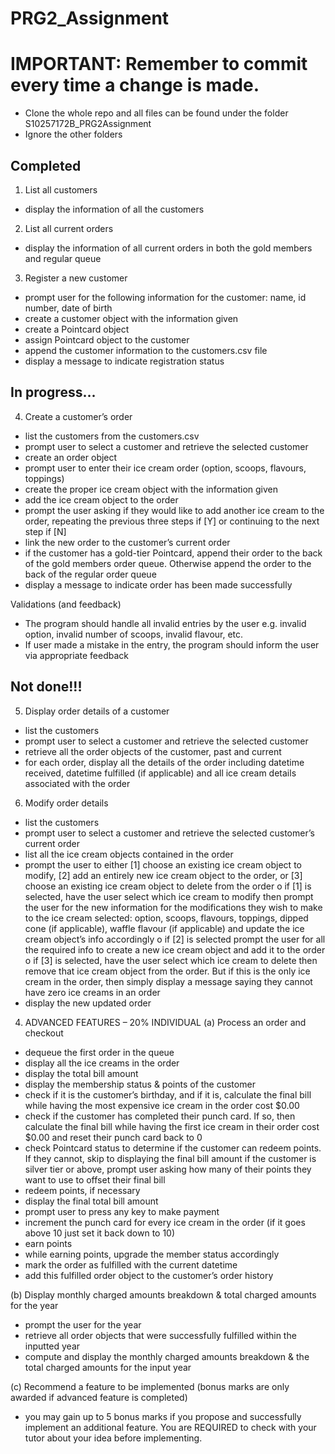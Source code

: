 # PRG2_Assignment

# IMPORTANT: Remember to commit every time a change is made.

- Clone the whole repo and all files can be found under the folder S10257172B_PRG2Assignment
- Ignore the other folders

## Completed
1) List all customers
- display the information of all the customers
2) List all current orders
- display the information of all current orders in both the gold members and regular queue
3) Register a new customer
- prompt user for the following information for the customer: name, id number, date of birth
- create a customer object with the information given
- create a Pointcard object
- assign Pointcard object to the customer
- append the customer information to the customers.csv file
- display a message to indicate registration status

## In progress...
4) Create a customer’s order
- list the customers from the customers.csv
- prompt user to select a customer and retrieve the selected customer
- create an order object
- prompt user to enter their ice cream order (option, scoops, flavours, toppings)
- create the proper ice cream object with the information given
- add the ice cream object to the order
- prompt the user asking if they would like to add another ice cream to the order, repeating the previous three steps if [Y] or continuing to the next step if [N]
- link the new order to the customer’s current order
- if the customer has a gold-tier Pointcard, append their order to the back of the gold members order queue. Otherwise append the order to the back of the regular order queue
- display a message to indicate order has been made successfully

Validations (and feedback)
- The program should handle all invalid entries by the user
e.g. invalid option, invalid number of scoops, invalid flavour, etc.
- If user made a mistake in the entry, the program should inform the user via appropriate feedback

## Not done!!!
5) Display order details of a customer
- list the customers
- prompt user to select a customer and retrieve the selected customer
- retrieve all the order objects of the customer, past and current
- for each order, display all the details of the order including datetime received, datetime fulfilled (if applicable) and all ice cream details associated with the order
6) Modify order details
- list the customers
- prompt user to select a customer and retrieve the selected customer’s current order
- list all the ice cream objects contained in the order
- prompt the user to either [1] choose an existing ice cream object to modify, [2] add an entirely new ice cream object to the order, or [3] choose an existing ice cream object to delete from the order
o if [1] is selected, have the user select which ice cream to modify then prompt the user for the new information for the modifications they wish to make to the ice cream selected: option, scoops, flavours, toppings, dipped cone (if applicable), waffle flavour (if applicable) and update the ice cream object’s info accordingly
o if [2] is selected prompt the user for all the required info to create a new ice cream object and add it to the order
o if [3] is selected, have the user select which ice cream to delete then remove that ice cream object from the order. But if this is the only ice cream in the order, then simply display a message saying they cannot have zero ice creams in an order
- display the new updated order


4. ADVANCED FEATURES – 20% INDIVIDUAL
(a) Process an order and checkout
- dequeue the first order in the queue
- display all the ice creams in the order
- display the total bill amount
- display the membership status & points of the customer
- check if it is the customer’s birthday, and if it is, calculate the final bill while having the most expensive ice cream in the order cost $0.00
- check if the customer has completed their punch card. If so, then calculate the final bill while having the first ice cream in their order cost $0.00 and reset their punch card back to 0
- check Pointcard status to determine if the customer can redeem points. If they cannot, skip to displaying the final bill amount
if the customer is silver tier or above, prompt user asking how many of their points they want to use to offset their final bill
- redeem points, if necessary
- display the final total bill amount
- prompt user to press any key to make payment
- increment the punch card for every ice cream in the order (if it goes above 10 just set it back down to 10)
- earn points
- while earning points, upgrade the member status accordingly
- mark the order as fulfilled with the current datetime
- add this fulfilled order object to the customer’s order history

(b) Display monthly charged amounts breakdown & total charged amounts for the year
- prompt the user for the year
- retrieve all order objects that were successfully fulfilled within the inputted year
- compute and display the monthly charged amounts breakdown & the total charged amounts for the input year

(c) Recommend a feature to be implemented (bonus marks are only awarded if advanced feature is completed)
- you may gain up to 5 bonus marks if you propose and successfully implement an additional feature. You are REQUIRED to check with your tutor about your idea before implementing.